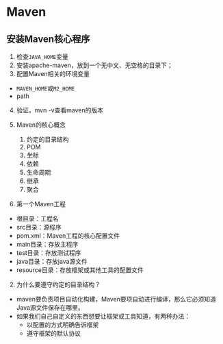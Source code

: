 # Maven

## 安装Maven核心程序

1. 检查`JAVA_HOME`变量
2. 安装apache-maven，放到一个无中文、无空格的目录下；
3. 配置Maven相关的环境变量

* `MAVEN_HOME`或`M2_HOME`
* path

4. 验证，mvn -v查看maven的版本

5. Maven的核心概念

	1. 约定的目录结构
	2. POM
	3. 坐标
	4. 依赖
	6. 生命周期
	7. 继承
	8. 聚合

6. 第一个Maven工程

* 根目录：工程名
* src目录：源程序
* pom.xml：Maven工程的核心配置文件
* main目录：存放主程序
* test目录：存放测试程序
* java目录：存放java源文件
* resource目录：存放框架或其他工具的配置文件

2. 为什么要遵守约定的目录结构？

* maven要负责项目自动化构建，Maven要项自动进行编译，那么它必须知道Java源文件保存在哪里。
* 如果我们自己自定义的东西想要让框架或工具知道，有两种办法：
	* 以配置的方式明确告诉框架
	* 遵守框架的默认协议

